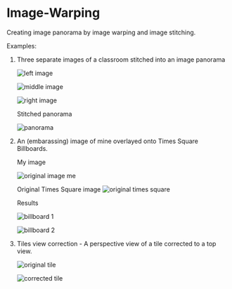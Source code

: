 # Image-Warping
Creating image panorama by image warping and image stitching.


Examples:

1. Three separate images of a classroom stitched into an image panorama

	![left image](https://github.com/sumehta/Image-Warping/blob/master/images/class_1s.jpg)

	![middle image](https://github.com/sumehta/Image-Warping/blob/master/images/class_2s.jpg)

	![right image](https://github.com/sumehta/Image-Warping/blob/master/images/class_1s.jpg)


	Stitched panorama

	![panorama](https://github.com/sumehta/Image-Warping/blob/master/images/pano.png)


2. An (embarassing) image of mine overlayed onto Times Square Billboards.

	My image

	![original image me](https://github.com/sumehta/Image-Warping/blob/master/images/cropped.jpg)

	Original Times Square image
	![original times square](https://github.com/sumehta/Image-Warping/blob/master/images/timessquare.jpg)


	Results

	![billboard 1](https://github.com/sumehta/Image-Warping/blob/master/images/q6_2.jpg)


	![billboard 2](https://github.com/sumehta/Image-Warping/blob/master/images/q6.jpg)


3. Tiles view correction -  A perspective view of a tile corrected to a top view.

	![original tile](https://github.com/sumehta/Image-Warping/blob/master/images/fancyTiles.jpg)

	![corrected tile](https://github.com/sumehta/Image-Warping/blob/master/images/fancyTileswarped.jpg)